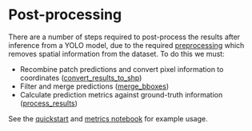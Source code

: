 # Post-processing

There are a number of steps required to post-process the results after inference from a YOLO model, due to the required [preprocessing](../preprocessing/README.md) which removes spatial information from the dataset. To do this we must:

- Recombine patch predictions and convert pixel information to coordinates ([convert_results_to_shp](convert_results_to_shp.py))
- Filter and merge predictions ([merge_bboxes](../bbox/merge_bboxes.py))
- Calculate prediction metrics against ground-truth information ([process_results](process_results.py))

See the [quickstart](../end2end.ipynb) and [metrics notebook](metrics_notebook.ipynb) for example usage.